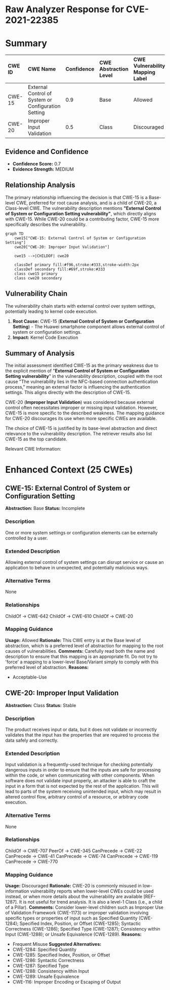 # Raw Analyzer Response for CVE-2021-22385

# Summary
| CWE ID  | CWE Name                                                     | Confidence | CWE Abstraction Level | CWE Vulnerability Mapping Label | CWE-Vulnerability Mapping Notes |
| :-------- | :----------------------------------------------------------- | :---------- | :-------------------- | :------------------------------ | :------------------------------ |
| CWE-15 | External Control of System or Configuration Setting | 0.9      | Base           | Allowed                     | Primary CWE |
| CWE-20 | Improper Input Validation | 0.5      | Class           | Discouraged                    | Secondary CWE |

## Evidence and Confidence

*   **Confidence Score:** 0.7
*   **Evidence Strength:** MEDIUM

## Relationship Analysis

The primary relationship influencing the decision is that CWE-15 is a Base-level CWE, preferred for root cause analysis, and is a child of CWE-20, a Class-level CWE. The vulnerability description mentions **"External Control of System or Configuration Setting vulnerability"**, which directly aligns with CWE-15. While CWE-20 could be a contributing factor, CWE-15 more specifically describes the vulnerability.

```mermaid
graph TD
    cwe15["CWE-15: External Control of System or Configuration Setting"]
    cwe20["CWE-20: Improper Input Validation"]
    
    cwe15 -->|CHILDOF| cwe20
    
    classDef primary fill:#f96,stroke:#333,stroke-width:2px
    classDef secondary fill:#69f,stroke:#333
    class cwe15 primary
    class cwe20 secondary
```

## Vulnerability Chain

The vulnerability chain starts with external control over system settings, potentially leading to kernel code execution.

1.  **Root Cause:** CWE-15 (**External Control of System or Configuration Setting**) - The Huawei smartphone component allows external control of system or configuration settings.
2.  **Impact:** Kernel Code Execution

## Summary of Analysis

The initial assessment identified CWE-15 as the primary weakness due to the explicit mention of "**External Control of System or Configuration Setting vulnerability**" in the vulnerability description, coupled with the root cause "The vulnerability lies in the NFC-based connection authentication process," meaning an external factor is influencing the authentication settings. This aligns directly with the description of CWE-15.

CWE-20 (**Improper Input Validation**) was considered because external control often necessitates improper or missing input validation. However, CWE-15 is more specific to the described weakness. The mapping guidance for CWE-20 discourages its use when more specific CWEs are available.

The choice of CWE-15 is justified by its base-level abstraction and direct relevance to the vulnerability description. The retriever results also list CWE-15 as the top candidate.

Relevant CWE Information:

# Enhanced Context (25 CWEs)

## CWE-15: External Control of System or Configuration Setting
**Abstraction:** Base
**Status:** Incomplete

### Description
One or more system settings or configuration elements can be externally controlled by a user.

### Extended Description
Allowing external control of system settings can disrupt service or cause an application to behave in unexpected, and potentially malicious ways.

### Alternative Terms
None

### Relationships
ChildOf -> CWE-642
ChildOf -> CWE-610
ChildOf -> CWE-20

### Mapping Guidance
**Usage:** Allowed
**Rationale:** This CWE entry is at the Base level of abstraction, which is a preferred level of abstraction for mapping to the root causes of vulnerabilities.
**Comments:** Carefully read both the name and description to ensure that this mapping is an appropriate fit. Do not try to 'force' a mapping to a lower-level Base/Variant simply to comply with this preferred level of abstraction.
**Reasons:**
- Acceptable-Use

## CWE-20: Improper Input Validation
**Abstraction:** Class
**Status:** Stable

### Description
The product receives input or data, but it does
        not validate or incorrectly validates that the input has the
        properties that are required to process the data safely and
        correctly.

### Extended Description
Input validation is a frequently-used technique for checking potentially dangerous inputs in order to ensure that the inputs are safe for processing within the code, or when communicating with other components. When software does not validate input properly, an attacker is able to craft the input in a form that is not expected by the rest of the application. This will lead to parts of the system receiving unintended input, which may result in altered control flow, arbitrary control of a resource, or arbitrary code execution.

### Alternative Terms
None

### Relationships
ChildOf -> CWE-707
PeerOf -> CWE-345
CanPrecede -> CWE-22
CanPrecede -> CWE-41
CanPrecede -> CWE-74
CanPrecede -> CWE-119
CanPrecede -> CWE-770

### Mapping Guidance
**Usage:** Discouraged
**Rationale:** CWE-20 is commonly misused in low-information vulnerability reports when lower-level CWEs could be used instead, or when more details about the vulnerability are available [REF-1287]. It is not useful for trend analysis. It is also a level-1 Class (i.e., a child of a Pillar).
**Comments:** Consider lower-level children such as Improper Use of Validation Framework (CWE-1173) or improper validation involving specific types or properties of input such as Specified Quantity (CWE-1284); Specified Index, Position, or Offset (CWE-1285); Syntactic Correctness (CWE-1286); Specified Type (CWE-1287); Consistency within Input (CWE-1288); or Unsafe Equivalence (CWE-1289).
**Reasons:**
- Frequent Misuse
**Suggested Alternatives:**
- CWE-1284: Specified Quantity
- CWE-1285: Specified Index, Position, or Offset
- CWE-1286: Syntactic Correctness
- CWE-1287: Specified Type
- CWE-1288: Consistency within Input
- CWE-1289: Unsafe Equivalence
- CWE-116: Improper Encoding or Escaping of Output